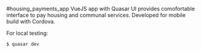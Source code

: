 #housing_payments_app
  VueJS app with Quasar UI provides comofortable interface to pay housing and communal services. Developed for mobile build with Cordova.

For local testing:
``` 
$ quasar dev
```